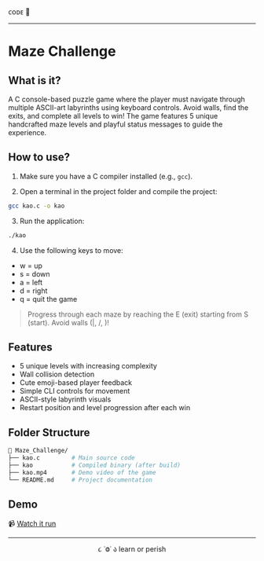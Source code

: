 ᴄᴏᴅᴇ 👾

---

# Maze Challenge

## What is it?

A C console-based puzzle game where the player must navigate through multiple ASCII-art labyrinths using keyboard controls. Avoid walls, find the exits, and complete all levels to win! The game features 5 unique handcrafted maze levels and playful status messages to guide the experience.

## How to use?

1. Make sure you have a C compiler installed (e.g., `gcc`).

2. Open a terminal in the project folder and compile the project:

```bash
gcc kao.c -o kao
```

3. Run the application:

```bash
./kao
```

4. Use the following keys to move:
- w = up
- s = down
- a = left
- d = right
- q = quit the game

> Progress through each maze by reaching the E (exit) starting from S (start). Avoid walls (|, /, \)!

## Features
- 5 unique levels with increasing complexity
- Wall collision detection
- Cute emoji-based player feedback
- Simple CLI controls for movement
- ASCII-style labyrinth visuals
- Restart position and level progression after each win

## Folder Structure
```bash
📁 Maze_Challenge/
├── kao.c         # Main source code
├── kao           # Compiled binary (after build)
├── kao.mp4       # Demo video of the game
└── README.md     # Project documentation
```

## Demo

📹 [Watch it run](https://drive.google.com/file/d/13Vfr-iMTuL0vE6w4W-8y5_qyefAUFhWa/view?usp=sharing)

---

<p align="center">૮ ˙Ⱉ˙ ა learn or perish</p>
